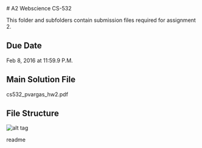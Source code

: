 <snippet>
  <content>
# A2 Webscience CS-532

This folder and subfolders contain submission files required for assignment 2.

## Due Date

Feb 8, 2016 at 11:59.9 P.M.

## Main Solution File

cs532_pvargas_hw2.pdf

## File Structure

![alt tag](https://github.com/phvargas/cs532-s16/blob/master/a02/documents/images/a2folder.png)

</content>
  <tabTrigger>readme</tabTrigger>
</snippet>
